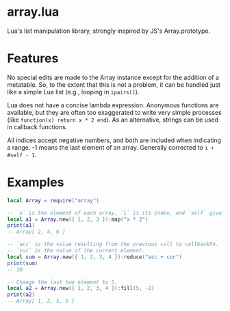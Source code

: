 # array.lua

Lua's list manipulation library, strongly inspired by JS's Array.prototype.

# Features

No special edits are made to the Array instance except for the addition of a metatable.
So, to the extent that this is not a problem, it can be handled just like a simple Lua list (e.g., looping in `ipairs()`).

Lua does not have a concise lambda expression.
Anonymous functions are available, but they are often too exaggerated to write very simple processes (like `function(x) return x * 2 end`).
As an alternative, strings can be used in callback functions.

All indices accept negative numbers, and both are included when indicating a range.
-1 means the last element of an array. Generally corrected to `i + #self - 1`.

# Examples

```lua
local Array = require("array")

-- `x` is the element of each array, `i` is its index, and `self` gives access to the array itself.
local a1 = Array.new({ 1, 2, 3 }):map("x * 2")
print(a1)
-- Array[ 2, 4, 6 ]

-- `acc` is the value resulting from the previous call to callbackFn.
-- `cur` is the value of the current element.
local sum = Array.new({ 1, 2, 3, 4 }):reduce("acc + cur")
print(sum)
-- 10

-- Change the last two element to 5.
local a2 = Array.new({ 1, 2, 3, 4 }):fill(5, -2)
print(a2)
-- Array[ 1, 2, 5, 5 ]
```
